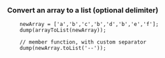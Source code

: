 ### Convert an array to a list (optional delimiter)

```luceescript+trycf
	newArray = ['a','b','c','b','d','b','e','f'];
	dump(arrayToList(newArray));

    // member function, with custom separator
	dump(newArray.toList('--'));
```
